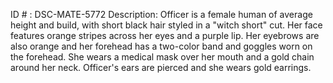 ID # : DSC-MATE-5772
Description: Officer is a female human of average height and build, with short black hair styled in a "witch short" cut. Her face features orange stripes across her eyes and a purple lip. Her eyebrows are also orange and her forehead has a two-color band and goggles worn on the forehead. She wears a medical mask over her mouth and a gold chain around her neck. Officer's ears are pierced and she wears gold earrings. 
